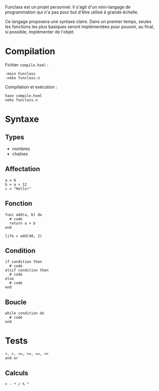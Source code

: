 Funclass est un projet personnel. Il s'agit d'un mini-langage de programmation qui n'a pas pour but d'être utilisé à grande échelle.

Ce langage proposera une syntaxe claire. Dans un premier temps, seules les fonctions les plus basiques seront implémentées pour pouvoir, au final, si possible, implémenter de l'objet.

# Compilation
Fichier `compile.hxml` :

    -main Funclass
    -neko funclass.n

Compilation et exécution :

    haxe compile.hxml
    neko funclass.n

# Syntaxe
## Types
* nombres
* chaînes

## Affectation
    a = 6
    b = a + 12
    c = "Hello!"

## Fonction
    func add(a, b) do
      # code
      return a + b
    end
    
    life = add(40, 2)

## Condition
    if condition then
      # code
    elsif condition then
      # code
    else
      # code
    end

## Boucle
    while condition do
      # code
    end

# Tests
    <, >, <=, >=, ==, <>
    and or

## Calculs
    + - * / % ^
